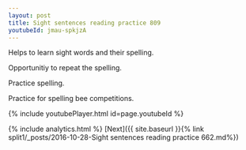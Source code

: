 ```yaml
---
layout: post
title: Sight sentences reading practice 809
youtubeId: jmau-spkjzA
---
```

 
 
Helps to learn sight words and their spelling.

Opportunitiy to repeat the spelling. 

Practice spelling. 
 
Practice for spelling bee competitions. 
 
{% include youtubePlayer.html id=page.youtubeId %}
 
 
{% include analytics.html %} 
[Next]({{ site.baseurl }}{% link  split1/_posts/2016-10-28-Sight sentences reading practice 662.md%})
 
